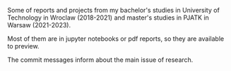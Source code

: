 Some of reports and projects from my bachelor's studies in University of Technology in Wroclaw (2018-2021) and master's studies in PJATK in Warsaw (2021-2023). 

Most of them are in jupyter notebooks or pdf reports, so they are available to preview.

The commit messages inform about the main issue of research. 
